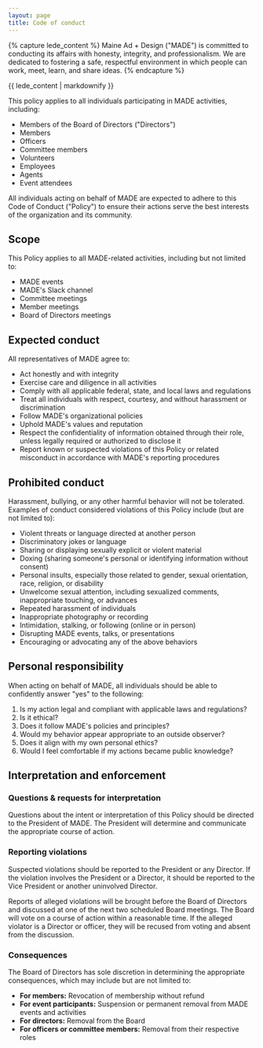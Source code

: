 ```yaml
---
layout: page
title: Code of conduct
---
```


{% capture lede_content %}
Maine Ad + Design ("MADE") is committed to conducting its affairs with honesty, integrity, and professionalism. We are dedicated to fostering a safe, respectful environment in which people can work, meet, learn, and share ideas.
{% endcapture %}

<div class="lede">
{{ lede_content | markdownify }}
</div>

This policy applies to all individuals participating in MADE activities, including:
* Members of the Board of Directors ("Directors")
* Members
* Officers
* Committee members
* Volunteers
* Employees
* Agents
* Event attendees

All individuals acting on behalf of MADE are expected to adhere to this Code of Conduct ("Policy") to ensure their actions serve the best interests of the organization and its community.

## Scope

This Policy applies to all MADE-related activities, including but not limited to:
* MADE events
* MADE's Slack channel
* Committee meetings
* Member meetings
* Board of Directors meetings

## Expected conduct

All representatives of MADE agree to:
* Act honestly and with integrity
* Exercise care and diligence in all activities
* Comply with all applicable federal, state, and local laws and regulations
* Treat all individuals with respect, courtesy, and without harassment or discrimination
* Follow MADE's organizational policies
* Uphold MADE's values and reputation
* Respect the confidentiality of information obtained through their role, unless legally required or authorized to disclose it
* Report known or suspected violations of this Policy or related misconduct in accordance with MADE's reporting procedures

## Prohibited conduct

Harassment, bullying, or any other harmful behavior will not be tolerated. Examples of conduct considered violations of this Policy include (but are not limited to):
* Violent threats or language directed at another person
* Discriminatory jokes or language
* Sharing or displaying sexually explicit or violent material
* Doxing (sharing someone's personal or identifying information without consent)
* Personal insults, especially those related to gender, sexual orientation, race, religion, or disability
* Unwelcome sexual attention, including sexualized comments, inappropriate touching, or advances
* Repeated harassment of individuals
* Inappropriate photography or recording
* Intimidation, stalking, or following (online or in person)
* Disrupting MADE events, talks, or presentations
* Encouraging or advocating any of the above behaviors

## Personal responsibility

When acting on behalf of MADE, all individuals should be able to confidently answer "yes" to the following:
1. Is my action legal and compliant with applicable laws and regulations?
2. Is it ethical?
3. Does it follow MADE's policies and principles?
4. Would my behavior appear appropriate to an outside observer?
5. Does it align with my own personal ethics?
6. Would I feel comfortable if my actions became public knowledge?

## Interpretation and enforcement

### Questions & requests for interpretation

Questions about the intent or interpretation of this Policy should be directed to the President of MADE. The President will determine and communicate the appropriate course of action.

### Reporting violations

Suspected violations should be reported to the President or any Director. If the violation involves the President or a Director, it should be reported to the Vice President or another uninvolved Director.

Reports of alleged violations will be brought before the Board of Directors and discussed at one of the next two scheduled Board meetings. The Board will vote on a course of action within a reasonable time. If the alleged violator is a Director or officer, they will be recused from voting and absent from the discussion.

### Consequences

The Board of Directors has sole discretion in determining the appropriate consequences, which may include but are not limited to:
* **For members:** Revocation of membership without refund
* **For event participants:** Suspension or permanent removal from MADE events and activities
* **For directors:** Removal from the Board
* **For officers or committee members:** Removal from their respective roles